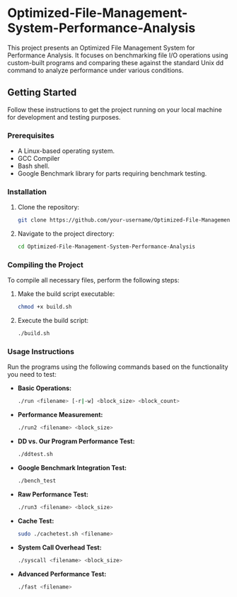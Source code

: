 # Optimized-File-Management-System-Performance-Analysis

This project presents an Optimized File Management System for Performance Analysis. It focuses on benchmarking file I/O operations using custom-built programs and comparing these against the standard Unix dd command to analyze performance under various conditions.

## Getting Started

Follow these instructions to get the project running on your local machine for development and testing purposes.

### Prerequisites

- A Linux-based operating system.
- GCC Compiler
- Bash shell.
- Google Benchmark library for parts requiring benchmark testing.

### Installation

1. Clone the repository:
   ```bash
   git clone https://github.com/your-username/Optimized-File-Management-System-Performance-Analysis.git
   ```
2. Navigate to the project directory:
   ```bash
   cd Optimized-File-Management-System-Performance-Analysis
   ```

### Compiling the Project

To compile all necessary files, perform the following steps:

1. Make the build script executable:
   ```bash
   chmod +x build.sh
   ```
2. Execute the build script:
   ```bash
   ./build.sh
   ```

### Usage Instructions

Run the programs using the following commands based on the functionality you need to test:

- **Basic Operations:**
  ```bash
  ./run <filename> [-r|-w] <block_size> <block_count>
  ```

- **Performance Measurement:**
  ```bash
  ./run2 <filename> <block_size>
  ```

- **DD vs. Our Program Performance Test:**
  ```bash
  ./ddtest.sh
  ```

- **Google Benchmark Integration Test:**
  ```bash
  ./bench_test
  ```

- **Raw Performance Test:**
  ```bash
  ./run3 <filename> <block_size>
  ```

- **Cache Test:**
  ```bash
  sudo ./cachetest.sh <filename>
  ```

- **System Call Overhead Test:**
  ```bash
  ./syscall <filename> <block_size>
  ```

- **Advanced Performance Test:**
  ```bash
  ./fast <filename>
  ```
